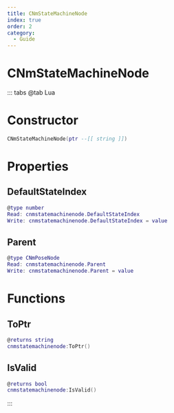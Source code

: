 ```yaml
---
title: CNmStateMachineNode
index: true
order: 2
category:
  - Guide
---
```


# CNmStateMachineNode

::: tabs
@tab Lua
# Constructor
```lua
CNmStateMachineNode(ptr --[[ string ]])
```
# Properties
## DefaultStateIndex 
```lua
@type number
Read: cnmstatemachinenode.DefaultStateIndex
Write: cnmstatemachinenode.DefaultStateIndex = value
```
## Parent 
```lua
@type CNmPoseNode
Read: cnmstatemachinenode.Parent
Write: cnmstatemachinenode.Parent = value
```
# Functions
## ToPtr
```lua
@returns string
cnmstatemachinenode:ToPtr()
```
## IsValid
```lua
@returns bool
cnmstatemachinenode:IsValid()
```

:::